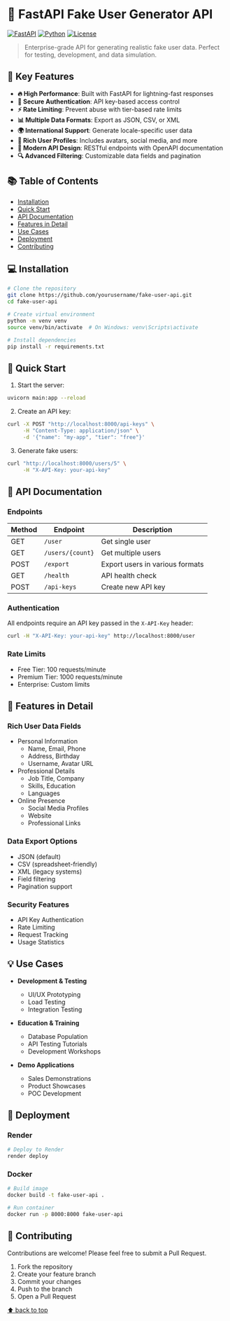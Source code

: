 # 🚀 FastAPI Fake User Generator API

[![FastAPI](https://img.shields.io/badge/FastAPI-0.109.2-009688.svg?style=flat&logo=FastAPI&logoColor=white)](https://fastapi.tiangolo.com)
[![Python](https://img.shields.io/badge/Python-3.8+-3776AB.svg?style=flat&logo=python&logoColor=white)](https://www.python.org)
[![License](https://img.shields.io/badge/License-MIT-yellow.svg)](https://opensource.org/licenses/MIT)

> Enterprise-grade API for generating realistic fake user data. Perfect for testing, development, and data simulation.

## 🎯 Key Features

- **🔥 High Performance**: Built with FastAPI for lightning-fast responses
- **🔐 Secure Authentication**: API key-based access control
- **⚡ Rate Limiting**: Prevent abuse with tier-based rate limits
- **📊 Multiple Data Formats**: Export as JSON, CSV, or XML
- **🌍 International Support**: Generate locale-specific user data
- **🎨 Rich User Profiles**: Includes avatars, social media, and more
- **📱 Modern API Design**: RESTful endpoints with OpenAPI documentation
- **🔍 Advanced Filtering**: Customizable data fields and pagination

## 📚 Table of Contents

- [Installation](#-installation)
- [Quick Start](#-quick-start)
- [API Documentation](#-api-documentation)
- [Features in Detail](#-features-in-detail)
- [Use Cases](#-use-cases)
- [Deployment](#-deployment)
- [Contributing](#-contributing)

## 💻 Installation

```bash
# Clone the repository
git clone https://github.com/yourusername/fake-user-api.git
cd fake-user-api

# Create virtual environment
python -m venv venv
source venv/bin/activate  # On Windows: venv\Scripts\activate

# Install dependencies
pip install -r requirements.txt
```

## 🚀 Quick Start

1. Start the server:
```bash
uvicorn main:app --reload
```

2. Create an API key:
```bash
curl -X POST "http://localhost:8000/api-keys" \
     -H "Content-Type: application/json" \
     -d '{"name": "my-app", "tier": "free"}'
```

3. Generate fake users:
```bash
curl "http://localhost:8000/users/5" \
     -H "X-API-Key: your-api-key"
```

## 📖 API Documentation

### Endpoints

| Method | Endpoint | Description |
|--------|----------|-------------|
| GET | `/user` | Get single user |
| GET | `/users/{count}` | Get multiple users |
| POST | `/export` | Export users in various formats |
| GET | `/health` | API health check |
| POST | `/api-keys` | Create new API key |

### Authentication

All endpoints require an API key passed in the `X-API-Key` header:
```bash
curl -H "X-API-Key: your-api-key" http://localhost:8000/user
```

### Rate Limits

- Free Tier: 100 requests/minute
- Premium Tier: 1000 requests/minute
- Enterprise: Custom limits

## 🎯 Features in Detail

### Rich User Data Fields
- Personal Information
  - Name, Email, Phone
  - Address, Birthday
  - Username, Avatar URL
- Professional Details
  - Job Title, Company
  - Skills, Education
  - Languages
- Online Presence
  - Social Media Profiles
  - Website
  - Professional Links

### Data Export Options
- JSON (default)
- CSV (spreadsheet-friendly)
- XML (legacy systems)
- Field filtering
- Pagination support

### Security Features
- API Key Authentication
- Rate Limiting
- Request Tracking
- Usage Statistics

## 💡 Use Cases

- **Development & Testing**
  - UI/UX Prototyping
  - Load Testing
  - Integration Testing

- **Education & Training**
  - Database Population
  - API Testing Tutorials
  - Development Workshops

- **Demo Applications**
  - Sales Demonstrations
  - Product Showcases
  - POC Development

## 🚀 Deployment

### Render
```bash
# Deploy to Render
render deploy
```

### Docker
```bash
# Build image
docker build -t fake-user-api .

# Run container
docker run -p 8000:8000 fake-user-api
```

## 🤝 Contributing

Contributions are welcome! Please feel free to submit a Pull Request.

1. Fork the repository
2. Create your feature branch
3. Commit your changes
4. Push to the branch
5. Open a Pull Request

[⬆ back to top](#-fastapi-fake-user-generator-api) 